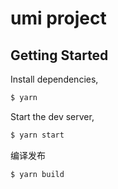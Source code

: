 # umi project

## Getting Started

Install dependencies,

```bash
$ yarn
```

Start the dev server,

```bash
$ yarn start
```

编译发布

```$bash
$ yarn build
```
